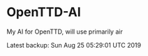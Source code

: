 # OpenTTD-AI
My AI for OpenTTD, will use primarily air

Latest backup: Sun Aug 25 05:29:01 UTC 2019

